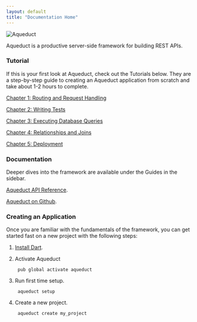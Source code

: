 ```yaml
---
layout: default
title: "Documentation Home"
---
```


![Aqueduct](images/aqueduct.png)

Aqueduct is a productive server-side framework for building REST APIs.

### Tutorial

If this is your first look at Aqueduct, check out the Tutorials below. They are a step-by-step guide to creating an Aqueduct application from scratch and take about 1-2 hours to complete.

  [Chapter 1: Routing and Request Handling](tut/getting-started.html)

  [Chapter 2: Writing Tests](tut/writing-tests.html)

  [Chapter 3: Executing Database Queries](tut/executing-queries.html)

  [Chapter 4: Relationships and Joins](tut/model-relationships-and-joins.html)

  [Chapter 5: Deployment](tut/deploying-and-other-fun-things.html)

### Documentation

Deeper dives into the framework are available under the Guides in the sidebar.

[Aqueduct API Reference](https://www.dartdocs.org/documentation/aqueduct/latest).

[Aqueduct on Github](https://github.com/stablekernel/aqueduct).

### Creating an Application

Once you are familiar with the fundamentals of the framework, you can get started fast on a new project with the following steps:

1. [Install Dart](https://www.dartlang.org/install).
2. Activate Aqueduct

        pub global activate aqueduct

3. Run first time setup.

        aqueduct setup

4. Create a new project.

        aqueduct create my_project
